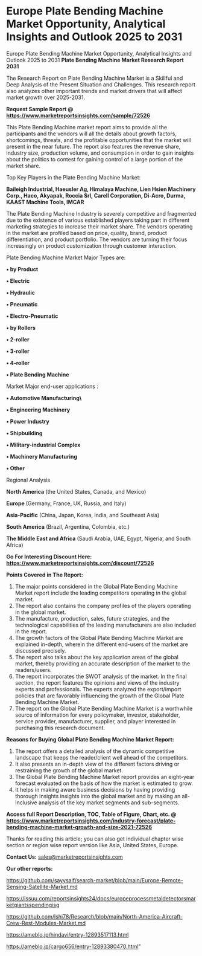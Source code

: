# Europe Plate Bending Machine Market Opportunity, Analytical Insights and Outlook 2025 to 2031
Europe Plate Bending Machine Market Opportunity, Analytical Insights and Outlook 2025 to 2031
<strong>Plate Bending Machine Market Research Report 2031</strong>

The Research Report on Plate Bending Machine Market is a Skillful and Deep Analysis of the Present Situation and Challenges. This research report also analyzes other important trends and market drivers that will affect market growth over 2025-2031.

<strong>Request Sample Report @ <a href=https://www.marketreportsinsights.com/sample/72526>https://www.marketreportsinsights.com/sample/72526</a></strong>

This Plate Bending Machine market report aims to provide all the participants and the vendors will all the details about growth factors, shortcomings, threats, and the profitable opportunities that the market will present in the near future. The report also features the revenue share, industry size, production volume, and consumption in order to gain insights about the politics to contest for gaining control of a large portion of the market share.

Top Key Players in the Plate Bending Machine Market:

<strong>Baileigh Industrial, Haeusler Ag, Himalaya Machine, Lien Hsien Machinery Corp., Haco, Akyapak, Roccia Srl, Carell Corporation, Di-Acro, Durma, KAAST Machine Tools, IMCAR</strong>

The Plate Bending Machine Industry is severely competitive and fragmented due to the existence of various established players taking part in different marketing strategies to increase their market share. The vendors operating in the market are profiled based on price, quality, brand, product differentiation, and product portfolio. The vendors are turning their focus increasingly on product customization through customer interaction.

Plate Bending Machine Market Major Types are:

<strong>• by Product

• Electric

• Hydraulic

• Pneumatic

• Electro-Pneumatic

• by Rollers

• 2-roller

• 3-roller

• 4-roller

• Plate Bending Machine</strong>

Market Major end-user applications :

<strong>• Automotive Manufacturing\

• Engineering Machinery

• Power Industry

• Shipbuilding

• Military-industrial Complex

• Machinery Manufacturing

• Other</strong>

Regional Analysis

</u><strong><b>North America</b></strong> (the United States, Canada, and Mexico)

<strong><b>Europe </b></strong>(Germany, France, UK, Russia, and Italy)

<strong><b>Asia-Pacific</b></strong> (China, Japan, Korea, India, and Southeast Asia)

<strong><b>South America</b></strong> (Brazil, Argentina, Colombia, etc.)

<strong><b>The Middle East and Africa</b></strong> (Saudi Arabia, UAE, Egypt, Nigeria, and South Africa)

<strong>Go For Interesting Discount Here: <a href=https://www.marketreportsinsights.com/discount/72526>https://www.marketreportsinsights.com/discount/72526</a></strong>

<strong>Points Covered in The Report:</strong>
<ol>
  <li>The major points considered in the Global Plate Bending Machine Market report include the leading competitors operating in the global market.</li>
  <li>The report also contains the company profiles of the players operating in the global market.</li>
  <li>The manufacture, production, sales, future strategies, and the technological capabilities of the leading manufacturers are also included in the report.</li>
  <li>The growth factors of the Global Plate Bending Machine Market are explained in-depth, wherein the different end-users of the market are discussed precisely.</li>
  <li>The report also talks about the key application areas of the global market, thereby providing an accurate description of the market to the readers/users.</li>
  <li>The report incorporates the SWOT analysis of the market. In the final section, the report features the opinions and views of the industry experts and professionals. The experts analyzed the export/import policies that are favorably influencing the growth of the Global Plate Bending Machine Market.</li>
  <li>The report on the Global Plate Bending Machine Market is a worthwhile source of information for every policymaker, investor, stakeholder, service provider, manufacturer, supplier, and player interested in purchasing this research document.</li>
</ol>
<strong>Reasons for Buying Global Plate Bending Machine Market Report:</strong>

<ol>
  <li>The report offers a detailed analysis of the dynamic competitive landscape that keeps the reader/client well ahead of the competitors.</li>
  <li>It also presents an in-depth view of the different factors driving or restraining the growth of the global market.</li>
  <li>The Global Plate Bending Machine Market report provides an eight-year forecast evaluated on the basis of how the market is estimated to grow.</li>
  <li>It helps in making aware business decisions by having providing thorough insights insights into the global market and by making an all-inclusive analysis of the key market segments and sub-segments.</li>
</ol>
<strong>Access full Report Description, TOC, Table of Figure, Chart, etc. @ <a href=https://www.marketreportsinsights.com/industry-forecast/plate-bending-machine-market-growth-and-size-2021-72526>https://www.marketreportsinsights.com/industry-forecast/plate-bending-machine-market-growth-and-size-2021-72526</a></strong>


Thanks for reading this article; you can also get individual chapter wise section or region wise report version like Asia, United States, Europe.

<strong>Contact Us:</strong>
sales@marketreportsinsights.com

<strong>Our other reports:</strong>

<a href=https://github.com/sayysaif/search-market/blob/main/Europe-Remote-Sensing-Satellite-Market.md>https://github.com/sayysaif/search-market/blob/main/Europe-Remote-Sensing-Satellite-Market.md</a>

<a href=https://issuu.com/reportsinsights24/docs/europeprocessmetaldetectorsmarketgiantsspendingisg>https://issuu.com/reportsinsights24/docs/europeprocessmetaldetectorsmarketgiantsspendingisg</a>

<a href=https://github.com/Ishi78/Research/blob/main/North-America-Aircraft-Crew-Rest-Modules-Market.md>https://github.com/Ishi78/Research/blob/main/North-America-Aircraft-Crew-Rest-Modules-Market.md</a>

<a href=https://ameblo.jp/hindavi/entry-12893517113.html>https://ameblo.jp/hindavi/entry-12893517113.html</a>

<a href=https://ameblo.jp/cargo656/entry-12893380470.html>https://ameblo.jp/cargo656/entry-12893380470.html</a>"
